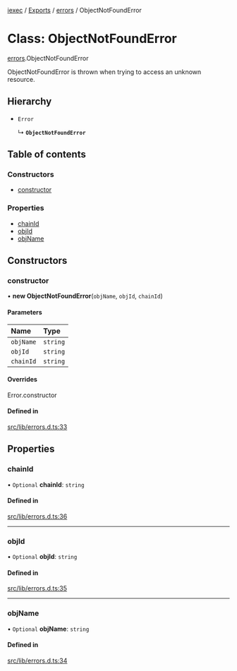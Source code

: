 [iexec](../README.md) / [Exports](../modules.md) / [errors](../modules/errors.md) / ObjectNotFoundError

# Class: ObjectNotFoundError

[errors](../modules/errors.md).ObjectNotFoundError

ObjectNotFoundError is thrown when trying to access an unknown resource.

## Hierarchy

- `Error`

  ↳ **`ObjectNotFoundError`**

## Table of contents

### Constructors

- [constructor](errors.ObjectNotFoundError.md#constructor)

### Properties

- [chainId](errors.ObjectNotFoundError.md#chainid)
- [objId](errors.ObjectNotFoundError.md#objid)
- [objName](errors.ObjectNotFoundError.md#objname)

## Constructors

### constructor

• **new ObjectNotFoundError**(`objName`, `objId`, `chainId`)

#### Parameters

| Name | Type |
| :------ | :------ |
| `objName` | `string` |
| `objId` | `string` |
| `chainId` | `string` |

#### Overrides

Error.constructor

#### Defined in

[src/lib/errors.d.ts:33](https://github.com/iExecBlockchainComputing/iexec-sdk/blob/19522bb/src/lib/errors.d.ts#L33)

## Properties

### chainId

• `Optional` **chainId**: `string`

#### Defined in

[src/lib/errors.d.ts:36](https://github.com/iExecBlockchainComputing/iexec-sdk/blob/19522bb/src/lib/errors.d.ts#L36)

___

### objId

• `Optional` **objId**: `string`

#### Defined in

[src/lib/errors.d.ts:35](https://github.com/iExecBlockchainComputing/iexec-sdk/blob/19522bb/src/lib/errors.d.ts#L35)

___

### objName

• `Optional` **objName**: `string`

#### Defined in

[src/lib/errors.d.ts:34](https://github.com/iExecBlockchainComputing/iexec-sdk/blob/19522bb/src/lib/errors.d.ts#L34)
